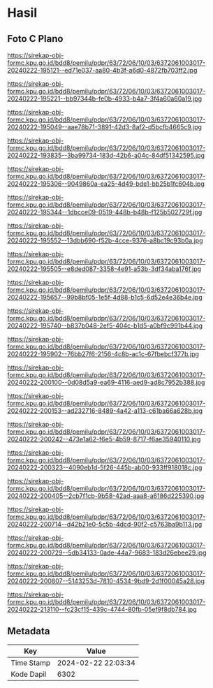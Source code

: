 # Hasil

## Foto C Plano

https://sirekap-obj-formc.kpu.go.id/bdd8/pemilu/pdpr/63/72/06/10/03/6372061003017-20240222-195121--ed71e037-aa80-4b3f-a6d0-4872fb703ff2.jpg

https://sirekap-obj-formc.kpu.go.id/bdd8/pemilu/pdpr/63/72/06/10/03/6372061003017-20240222-195221--bb97344b-fe0b-4933-b4a7-3f4a60a60a19.jpg

https://sirekap-obj-formc.kpu.go.id/bdd8/pemilu/pdpr/63/72/06/10/03/6372061003017-20240222-195049--aae78b71-3891-42d3-8af2-d5bcfb4665c9.jpg

https://sirekap-obj-formc.kpu.go.id/bdd8/pemilu/pdpr/63/72/06/10/03/6372061003017-20240222-193835--3ba99734-183d-42b6-a04c-84df51342595.jpg

https://sirekap-obj-formc.kpu.go.id/bdd8/pemilu/pdpr/63/72/06/10/03/6372061003017-20240222-195306--9049860a-ea25-4d49-bde1-bb25b1fc604b.jpg

https://sirekap-obj-formc.kpu.go.id/bdd8/pemilu/pdpr/63/72/06/10/03/6372061003017-20240222-195344--1dbcce09-0519-448b-b48b-f125b502729f.jpg

https://sirekap-obj-formc.kpu.go.id/bdd8/pemilu/pdpr/63/72/06/10/03/6372061003017-20240222-195552--13dbb690-f52b-4cce-9376-a8bc19c93b0a.jpg

https://sirekap-obj-formc.kpu.go.id/bdd8/pemilu/pdpr/63/72/06/10/03/6372061003017-20240222-195505--e8ded087-3358-4e91-a53b-3df34aba176f.jpg

https://sirekap-obj-formc.kpu.go.id/bdd8/pemilu/pdpr/63/72/06/10/03/6372061003017-20240222-195657--99b8bf05-1e5f-4d88-b1c5-6d52e4e36b4e.jpg

https://sirekap-obj-formc.kpu.go.id/bdd8/pemilu/pdpr/63/72/06/10/03/6372061003017-20240222-195740--b837b048-2ef5-404c-b1d5-a0bf9c991b44.jpg

https://sirekap-obj-formc.kpu.go.id/bdd8/pemilu/pdpr/63/72/06/10/03/6372061003017-20240222-195902--76bb27f6-2156-4c8b-ac1c-67fbebcf377b.jpg

https://sirekap-obj-formc.kpu.go.id/bdd8/pemilu/pdpr/63/72/06/10/03/6372061003017-20240222-200100--0d08d5a9-ea69-4116-aed9-ad8c7952b388.jpg

https://sirekap-obj-formc.kpu.go.id/bdd8/pemilu/pdpr/63/72/06/10/03/6372061003017-20240222-200153--ad232716-8489-4a42-a113-c61ba66a628b.jpg

https://sirekap-obj-formc.kpu.go.id/bdd8/pemilu/pdpr/63/72/06/10/03/6372061003017-20240222-200242--473e1a62-f6e5-4b59-8717-f6ae35940110.jpg

https://sirekap-obj-formc.kpu.go.id/bdd8/pemilu/pdpr/63/72/06/10/03/6372061003017-20240222-200323--4090eb1d-5f26-445b-ab00-933ff918018c.jpg

https://sirekap-obj-formc.kpu.go.id/bdd8/pemilu/pdpr/63/72/06/10/03/6372061003017-20240222-200405--2cb7f1cb-9b58-42ad-aaa8-a6186d225390.jpg

https://sirekap-obj-formc.kpu.go.id/bdd8/pemilu/pdpr/63/72/06/10/03/6372061003017-20240222-200714--d42b21e0-5c5b-4dcd-90f2-c5763ba9b113.jpg

https://sirekap-obj-formc.kpu.go.id/bdd8/pemilu/pdpr/63/72/06/10/03/6372061003017-20240222-200729--5db34133-0ade-44a7-9683-183d26ebee29.jpg

https://sirekap-obj-formc.kpu.go.id/bdd8/pemilu/pdpr/63/72/06/10/03/6372061003017-20240222-200807--5143253d-7810-4534-9bd9-2d1f00045a28.jpg

https://sirekap-obj-formc.kpu.go.id/bdd8/pemilu/pdpr/63/72/06/10/03/6372061003017-20240222-213110--fc23cf15-439c-4744-80fb-05ef9f8db784.jpg


## Metadata

| Key        | Value               |
| ---------- | ------------------- |
| Time Stamp | 2024-02-22 22:03:34 |
| Kode Dapil | 6302                |



